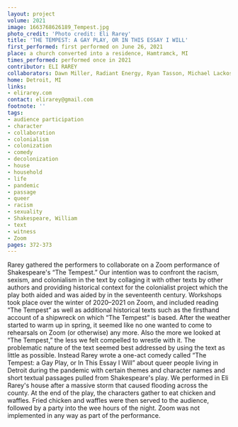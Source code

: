 ```yaml
---
layout: project
volume: 2021
image: 1663768626189_Tempest.jpg
photo_credit: 'Photo credit: Eli Rarey'
title: 'THE TEMPEST: A GAY PLAY, OR IN THIS ESSAY I WILL'
first_performed: first performed on June 26, 2021
place: a church converted into a residence, Hamtramck, MI
times_performed: performed once in 2021
contributor: ELI RAREY
collaborators: Dawn Miller, Radiant Energy, Ryan Tasson, Michael Lackos, Jessica Annunziata
home: Detroit, MI
links:
- elirarey.com
contact: elirarey@gmail.com
footnote: ''
tags:
- audience participation
- character
- collaboration
- colonialism
- colonization
- comedy
- decolonization
- house
- household
- life
- pandemic
- passage
- queer
- racism
- sexuality
- Shakespeare, William
- text
- witness
- Zoom
pages: 372-373
---
```


Rarey gathered the performers to collaborate on a Zoom performance of Shakespeare's “The Tempest.” Our intention was to confront the racism, sexism, and colonialism in the text by collaging it with other texts by other authors and providing historical context for the colonialist project which the play both aided and was aided by in the seventeenth century. Workshops took place over the winter of 2020–2021 on Zoom, and included reading “The Tempest” as well as additional historical texts such as the firsthand account of a shipwreck on which “The Tempest” is based. After the weather started to warm up in spring, it seemed like no one wanted to come to rehearsals on Zoom (or otherwise) any more. Also the more we looked at “The Tempest,” the less we felt compelled to wrestle with it. The problematic nature of the text seemed best addressed by using the text as little as possible. Instead Rarey wrote a one-act comedy called “The Tempest: a Gay Play, or In This Essay I Will” about queer people living in Detroit during the pandemic with certain themes and character names and short textual passages pulled from Shakespeare's play. We performed in Eli Rarey's house after a massive storm that caused flooding across the county. At the end of the play, the characters gather to eat chicken and waffles. Fried chicken and waffles were then served to the audience, followed by a party into the wee hours of the night. Zoom was not implemented in any way as part of the performance.